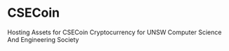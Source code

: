 # CSECoin
Hosting Assets for CSECoin Cryptocurrency for UNSW Computer Science And Engineering Society
